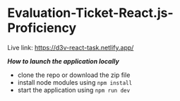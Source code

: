 # Evaluation-Ticket-React.js-Proficiency

Live link: https://d3v-react-task.netlify.app/
  
***How to launch the application locally***  
* clone the repo or download the zip file
* install node modules using `npm install`
* start the application using `npm run dev`
